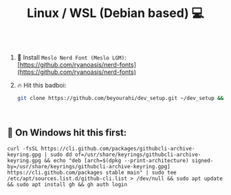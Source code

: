 <h1 align="center"> Linux / WSL (Debian based) 💻 </h1>

<br />
<br />

1. 📝 Install `Meslo Nerd Font (Meslo LGM)`: [https://github.com/ryanoasis/nerd-fonts](https://github.com/ryanoasis/nerd-fonts)
2. 🔥 Hit this badboi:
    
    ```bash
    git clone https://github.com/beyourahi/dev_setup.git ~/dev_setup && cd ~/dev_setup && chmod +x install.sh && ./install.sh
    ```
    
<br />

## 💩 On Windows hit this first:
    curl -fsSL https://cli.github.com/packages/githubcli-archive-keyring.gpg | sudo dd of=/usr/share/keyrings/githubcli-archive-keyring.gpg && echo "deb [arch=$(dpkg --print-architecture) signed-by=/usr/share/keyrings/githubcli-archive-keyring.gpg] https://cli.github.com/packages stable main" | sudo tee /etc/apt/sources.list.d/github-cli.list > /dev/null && sudo apt update && sudo apt install gh && gh auth login
